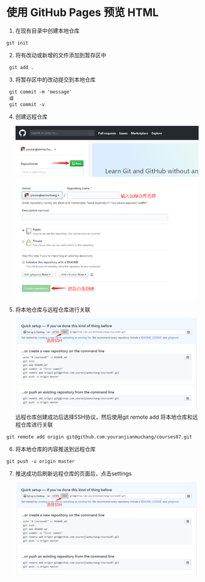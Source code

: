 # 使用 GitHub Pages 预览 HTML
1. 在现有目录中创建本地仓库
````
git init
````

2. 将有改动或新增的文件添加到暂存区中
````
 git add .
````

3. 将暂存区中的改动提交到本地仓库
````
 git commit -m 'message'
 或
 git commit -v
````
4. 创建远程仓库
   
    ![创建远程仓库1](/images/1.jpg)
    ![创建远程仓库2](/images/2.jpg)   

5. 将本地仓库与远程仓库进行关联
   
    ![本地仓库与远程仓库关联](/images/3.jpg)
    远程仓库创建成功后选择SSH协议，然后使用git remote add 将本地仓库和远程仓库进行关联
````
git remote add origin git@github.com:youranjianmuchang/courses07.git
````
6. 将本地仓库的内容推送到远程仓库
````
git push -u origin master
````
7. 推送成功后刷新远程仓库的页面后，点击settings
   
    ![点击settings](/images/3.jpg)